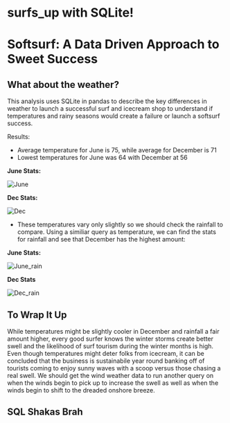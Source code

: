 # surfs_up with SQLite!
# Softsurf: A Data Driven Approach to Sweet Success

## What about the weather?
This analysis uses SQLite in pandas to describe the key differences in weather to launch a successful surf and icecream shop to understand if temperatures and rainy seasons would create a failure or launch a softsurf success. 

Results: 
- Average temperature for June is 75, while average for December is 71
- Lowest temperatures for June was 64 with December at 56

**June Stats:**

![June](https://user-images.githubusercontent.com/79612565/118379120-4fdf9100-b58d-11eb-9502-60d24eaac1a7.png)

**Dec Stats:**

![Dec](https://user-images.githubusercontent.com/79612565/118379153-64bc2480-b58d-11eb-8ec8-75d31d21f490.png)


- These temperatures vary only slightly so we should check the rainfall to compare. Using a similiar query as temperature, we can find the stats for rainfall and see that December has the highest amount:

**June Stats:**

![June_rain](https://user-images.githubusercontent.com/79612565/118379461-6686e780-b58f-11eb-9d5e-6e5b49c693a1.png)

**Dec Stats**

![Dec_rain](https://user-images.githubusercontent.com/79612565/118379459-61299d00-b58f-11eb-9173-0abc5541f767.png)

## To Wrap It Up
While temperatures might be slightly cooler in December and rainfall a fair amount higher, every good surfer knows the winter storms create better swell and the likelihood of surf tourism during the winter months is high. Even though temperatures might deter folks from icecream, it can be concluded that the business is sustainabile year round banking off of tourists coming to enjoy sunny waves with a scoop versus those chasing a real swell. We should get the wind weather data to run another query on when the winds begin to pick up to increase the swell as well as when the winds begin to shift to the dreaded onshore breeze.

## SQL Shakas Brah
